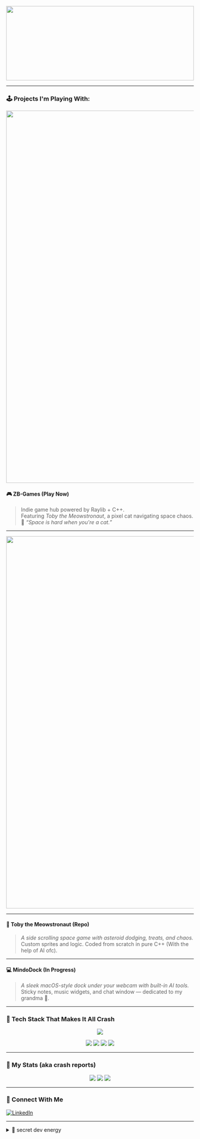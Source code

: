 <!-- README.md for zianBytes -->
<p align="center">
  <img src="https://zianbytes.github.io/banner/banner.gif" width="100%" height="200" style="border:none;"></img>
</p>

---

### 🕹️ Projects I'm Playing With:

<p align="center">
  <a href="https://zianbytes.github.io/ZB-GAMES">
    <img src="https://zianbytes.github.io/banner/subbanner3.jpg" width="1000" />
  </a>
</p>

#### 🎮 ZB-Games (Play Now)
> Indie game hub powered by Raylib + C++.  
> Featuring *Toby the Meowstronaut*, a pixel cat navigating space chaos.  
> 💬 _“Space is hard when you're a cat.”_

---

<p align="center">
  <a href="https://github.com/zianBytes/TobyTheMeowstronaut">
    <img src="https://zianbytes.github.io/banner/source.jpg" width="1000" />
   </a>
 </p>
      
---

#### 🚀 Toby the Meowstronaut (Repo)
> _A side scrolling space game with asteroid dodging, treats, and chaos._  
> Custom sprites and logic.
> Coded from scratch in pure C++ (With the help of AI ofc).

---

#### 💻 MindoDock (In Progress)
> _A sleek macOS-style dock under your webcam with built-in AI tools._  
> Sticky notes, music widgets, and chat window — dedicated to my grandma 💚.

---

### 💾 Tech Stack That Makes It All Crash

<p align="center">
  <img src="https://skillicons.dev/icons?i=cpp,html,css,js,nodejs,swift&theme=dark" />
</p>

<p align="center">
  <img src="https://img.shields.io/badge/Raylib-5.0-brightgreen?style=for-the-badge&logo=raylib&logoColor=white" />
  <img src="https://img.shields.io/badge/Three.js-000000?style=for-the-badge&logo=three.js&logoColor=white" />
  <img src="https://img.shields.io/badge/SwiftUI-FA7343?style=for-the-badge&logo=swift&logoColor=white" />
  <img src="https://img.shields.io/badge/Emscripten-FF6600?style=for-the-badge&logo=javascript&logoColor=white" />
</p>

---

### 🧠 My Stats (aka crash reports)

<p align="center">
  <img src="https://img.shields.io/badge/Commits-71-yellow?style=for-the-badge&logo=github&logoColor=white&labelColor=111827" />
  <img src="https://img.shields.io/badge/Current_Streak-1🔥-f43f5e?style=for-the-badge&labelColor=111827" />
  <img src="https://img.shields.io/badge/Total_Contributions-108-38bdf8?style=for-the-badge&labelColor=111827" />
</p>


---

### 🔗 Connect With Me

[![LinkedIn](https://img.shields.io/badge/Mohammed%20Vhuyya-blue?style=flat&logo=linkedin&logoColor=white)](https://www.linkedin.com/in/mohammed-vhuyya/)

---

<details>
<summary>🧪 secret dev energy</summary>

```bash
$ whoami
> Indie Game Dev, CS Student, Pixel Wizard
$ crash --out
> Committed to chaos. Literally.
 

